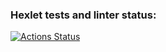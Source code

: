 ### Hexlet tests and linter status:
[![Actions Status](https://github.com/SabishiSenshi/qa-engineer-project-85/workflows/hexlet-check/badge.svg)](https://github.com/SabishiSenshi/qa-engineer-project-85/actions)